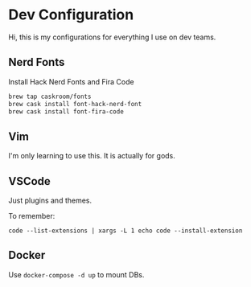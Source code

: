 # Dev Configuration

Hi, this is my configurations for everything I use on dev teams.

## Nerd Fonts

Install Hack Nerd Fonts and Fira Code

```bash
brew tap caskroom/fonts
brew cask install font-hack-nerd-font
brew cask install font-fira-code
```

## Vim

I'm only learning to use this. It is actually for gods.

## VSCode

Just plugins and themes.

To remember:

`code --list-extensions | xargs -L 1 echo code --install-extension`

## Docker

Use `docker-compose -d up` to mount DBs.